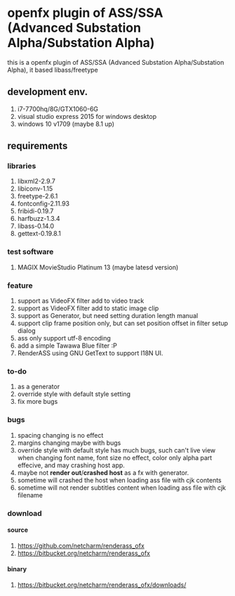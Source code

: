 # openfx plugin of ASS/SSA (Advanced Substation Alpha/Substation Alpha)

 this is a openfx plugin of ASS/SSA (Advanced Substation Alpha/Substation Alpha), 
 it based libass/freetype

## development env.

1. i7-7700hq/8G/GTX1060-6G
1. visual studio express 2015 for windows desktop
1. windows 10 v1709 (maybe 8.1 up)

## requirements

### libraries

1. libxml2-2.9.7
1. libiconv-1.15
1. freetype-2.6.1
1. fontconfig-2.11.93
1. fribidi-0.19.7
1. harfbuzz-1.3.4
1. libass-0.14.0
1. gettext-0.19.8.1

### test software

1. MAGIX MovieStudio Platinum 13 (maybe latesd version)

### feature

1. support as VideoFX filter add to video track
1. support as VideoFX filter add to static image clip
1. support as Generator, but need setting duration length manual
1. support clip frame position only, but can set position offset in filter setup dialog
1. ass only support utf-8 encoding
1. add a simple Tawawa Blue filter :P
1. RenderASS using GNU GetText to support I18N UI.

### to-do

1. as a generator
1. override style with default style setting
1. fix more bugs

### bugs

1. spacing changing is no effect
1. margins changing maybe with bugs
1. override style with default style has much bugs, such can't live view when changing font name, 
   font size no effect, color only alpha part effecive, and may crashing host app.
1. maybe not **render out**/**crashed host** as a fx with generator.
1. sometime will crashed the host when loading ass file with cjk contents
1. sometime will not render subtitles content when loading ass file with cjk filename

### download

#### source

1. https://github.com/netcharm/renderass_ofx
1. https://bitbucket.org/netcharm/renderass_ofx

#### binary

1. https://bitbucket.org/netcharm/renderass_ofx/downloads/
